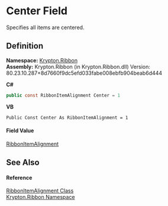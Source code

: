# Center Field


Specifies all items are centered.



## Definition
**Namespace:** <a href="1e9bc734-cff9-e9b8-f013-94cdac669794.md">Krypton.Ribbon</a>  
**Assembly:** Krypton.Ribbon (in Krypton.Ribbon.dll) Version: 80.23.10.287+8d7660f9dc5efd033fabe008ebfb904beab6d444

**C#**
``` C#
public const RibbonItemAlignment Center = 1
```
**VB**
``` VB
Public Const Center As RibbonItemAlignment = 1
```



#### Field Value
<a href="4107c46b-4558-7ded-fa99-9b61580c356d.md">RibbonItemAlignment</a>

## See Also


#### Reference
<a href="4107c46b-4558-7ded-fa99-9b61580c356d.md">RibbonItemAlignment Class</a>  
<a href="1e9bc734-cff9-e9b8-f013-94cdac669794.md">Krypton.Ribbon Namespace</a>  
